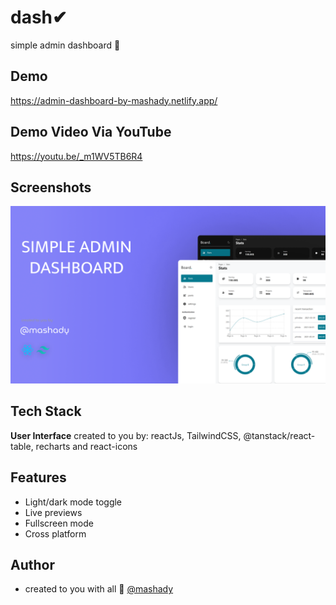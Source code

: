 # dash✔

simple admin dashboard 💜

## Demo

https://admin-dashboard-by-mashady.netlify.app/

## Demo Video Via YouTube

https://youtu.be/_m1WV5TB6R4

## Screenshots

![App Screenshot](https://github.com/mashady/dashboard-with-react/blob/main/promo/appHeader4dashboardproject.png)

## Tech Stack

**User Interface** created to you by: reactJs, TailwindCSS, @tanstack/react-table, recharts and react-icons

## Features

- Light/dark mode toggle
- Live previews
- Fullscreen mode
- Cross platform

## Author

- created to you with all 💜 [@mashady](https://www.github.com/mashady)
